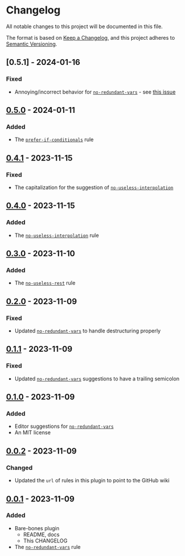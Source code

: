 # Changelog

All notable changes to this project will be documented in this file.

The format is based on [Keep a Changelog](https://keepachangelog.com/en/1.0.0/),
and this project adheres to [Semantic Versioning](https://semver.org/spec/v2.0.0.html).

## [0.5.1] - 2024-01-16

### Fixed

- Annoying/incorrect behavior for [`no-redundant-vars`](https://github.com/ej-shafran/eslint-plugin-nitpick/wiki/no-redundant-vars) - see [this issue](https://github.com/ej-shafran/eslint-plugin-nitpick/issues/28)

## [0.5.0] - 2024-01-11

### Added

- The [`prefer-if-conditionals`](https://github.com/ej-shafran/eslint-plugin-nitpick/wiki/prefer-if-conditionals) rule

## [0.4.1] - 2023-11-15

### Fixed

- The capitalization for the suggestion of [`no-useless-interpolation`](https://github.com/ej-shafran/eslint-plugin-nitpick/wiki/no-useless-interpolation)

## [0.4.0] - 2023-11-15

### Added

- The [`no-useless-interpolation`](https://github.com/ej-shafran/eslint-plugin-nitpick/wiki/no-useless-interpolation) rule

## [0.3.0] - 2023-11-10

### Added

- The [`no-useless-rest`](https://github.com/ej-shafran/eslint-plugin-nitpick/wiki/no-useless-rest) rule

## [0.2.0] - 2023-11-09

### Fixed

- Updated [`no-redundant-vars`](https://github.com/ej-shafran/eslint-plugin-nitpick/wiki/no-redundant-vars) to handle destructuring properly

## [0.1.1] - 2023-11-09

### Fixed

- Updated [`no-redundant-vars`](https://github.com/ej-shafran/eslint-plugin-nitpick/wiki/no-redundant-vars) suggestions to have a trailing semicolon

## [0.1.0] - 2023-11-09

### Added

- Editor suggestions for [`no-redundant-vars`](https://github.com/ej-shafran/eslint-plugin-nitpick/wiki/no-redundant-vars)
- An MIT license

## [0.0.2] - 2023-11-09

### Changed

- Updated the `url` of rules in this plugin to point to the GitHub wiki

## [0.0.1] - 2023-11-09

### Added

- Bare-bones plugin
  - README, docs
  - This CHANGELOG
- The [`no-redundant-vars`](https://github.com/ej-shafran/eslint-plugin-nitpick/wiki/no-redundant-vars) rule

[0.5.0]: https://github.com/ej-shafran/eslint-plugin-nitpick/compare/v0.4.1...v0.5.0
[0.4.1]: https://github.com/ej-shafran/eslint-plugin-nitpick/compare/v0.4.0...v0.4.1
[0.4.0]: https://github.com/ej-shafran/eslint-plugin-nitpick/compare/v0.3.0...v0.4.0
[0.3.0]: https://github.com/ej-shafran/eslint-plugin-nitpick/compare/v0.2.0...v0.3.0
[0.2.0]: https://github.com/ej-shafran/eslint-plugin-nitpick/compare/v0.1.1...v0.2.0
[0.1.1]: https://github.com/ej-shafran/eslint-plugin-nitpick/compare/v0.1.0...v0.1.1
[0.1.0]: https://github.com/ej-shafran/eslint-plugin-nitpick/compare/v0.0.2...v0.1.0
[0.0.2]: https://github.com/ej-shafran/eslint-plugin-nitpick/compare/v0.0.1...v0.0.2
[0.0.1]: https://github.com/ej-shafran/eslint-plugin-nitpick/releases/tag/v0.0.1
